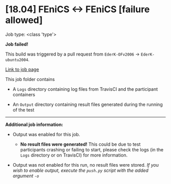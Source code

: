 # [18.04] FEniCS <-> FEniCS [failure allowed]

Job type: <class 'type'>



**Job failed!**



This build was triggered by a pull request from `EderK-OFv2006` → `EderK-ubuntu2004`.



[Link to job page]({[job_link]})


This job folder contains
- A `Logs` directory containing log files from TravisCI and the participant containers

- An `Output` directory containing result files generated during the running of the test


---


**Additional job information:**


- Output was enabled for this job.

	- **No result files were generated!** This could be due to test participants crashing or failing to start, please check the logs (in the `Logs` directory or on TravisCI) for more information.

- Output was not enabled for this run, no result files were stored. _If you wish to enable output, execute the `push.py` script with the added argument `-o`_







